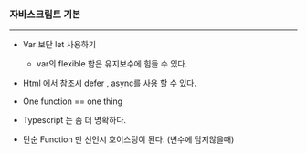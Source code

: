 ### 자바스크립트 기본 

---

* Var 보단 let 사용하기

    * var의 flexible 함은 유지보수에 힘들 수 있다.

* Html 에서 참조시 defer , async를 사용 할 수 있다.

* One function == one thing

* Typescript 는 좀 더 명확하다.

* 단순 Function 만 선언시 호이스팅이 된다. (변수에 담지않을때)

    

